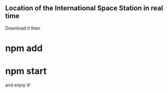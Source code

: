 ## Location of the International Space Station in real time

Download it then

# npm add
# npm start

and enjoy it!
